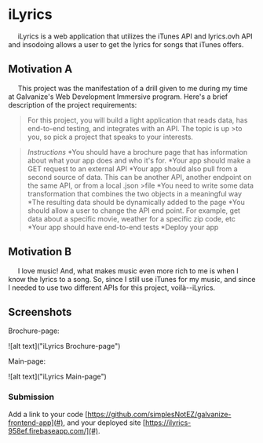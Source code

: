 # iLyrics
&nbsp;&nbsp;&nbsp;&nbsp;&nbsp;iLyrics is a web application that utilizes the iTunes API and lyrics.ovh API and insodoing allows a user to get the lyrics for songs that iTunes offers.  

## Motivation A
&nbsp;&nbsp;&nbsp;&nbsp;&nbsp;This project was the manifestation of a drill given to me during my time at Galvanize's Web Development Immersive program.  Here's a brief description of the project requirements:


>For this project, you will build a light application that reads data, has end-to-end testing, and integrates with an API. The topic is up >to you, so pick a project that speaks to your interests.

>_Instructions_
>*You should have a brochure page that has information about what your app does and who it's for.
>*Your app should make a GET request to an external API
>*Your app should also pull from a second source of data. This can be another API, another endpoint on the same API, or from a local .json >file
>*You need to write some data transformation that combines the two objects in a meaningful way
>*The resulting data should be dynamically added to the page
>*You should allow a user to change the API end point. For example, get data about a specific movie, weather for a specific zip code, etc
>*Your app should have end-to-end tests
>*Deploy your app

## Motivation B
&nbsp;&nbsp;&nbsp;&nbsp;&nbsp;I love music!  And, what makes music even more rich to me is when I know the lyrics to a song.  So, since I still use iTunes for my music, and since I needed to use two different APIs for this project, voilà--iLyrics.

## Screenshots
Brochure-page:

![alt text]("iLyrics Brochure-page")

Main-page:

![alt text]("iLyrics Main-page")

### Submission

Add a link to your code [https://github.com/simplesNotEZ/galvanize-frontend-app](#), and your deployed site [https://ilyrics-958ef.firebaseapp.com/](#).
